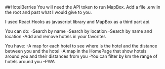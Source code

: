 ##HotelBerries
You will need the API token to run MapBox. Add a file .env in the root and past what I would give to you.

I used React Hooks as javascript library and MapBox as a third part api.

You can do:
-Search by name
-Search by location
-Search by name and location
-Add and remove hotels in your favorites

You have:
-A map for each hotel to see where is the hotel and the distance between you and the hotel
-A map in the HomePage that show hotels around you and their distances from you
-You can filter by km the range of hotels around you
-PWA